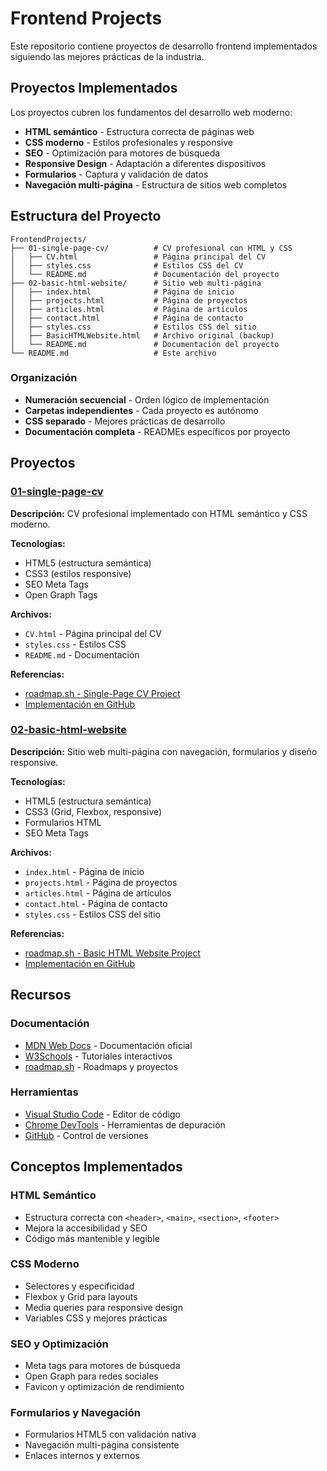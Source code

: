 # Frontend Projects

Este repositorio contiene proyectos de desarrollo frontend implementados siguiendo las mejores prácticas de la industria.

## Proyectos Implementados

Los proyectos cubren los fundamentos del desarrollo web moderno:
- **HTML semántico** - Estructura correcta de páginas web
- **CSS moderno** - Estilos profesionales y responsive
- **SEO** - Optimización para motores de búsqueda
- **Responsive Design** - Adaptación a diferentes dispositivos
- **Formularios** - Captura y validación de datos
- **Navegación multi-página** - Estructura de sitios web completos

## Estructura del Proyecto

```
FrontendProjects/
├── 01-single-page-cv/          # CV profesional con HTML y CSS
│   ├── CV.html                 # Página principal del CV
│   ├── styles.css              # Estilos CSS del CV
│   └── README.md               # Documentación del proyecto
├── 02-basic-html-website/      # Sitio web multi-página
│   ├── index.html              # Página de inicio
│   ├── projects.html           # Página de proyectos
│   ├── articles.html           # Página de artículos
│   ├── contact.html            # Página de contacto
│   ├── styles.css              # Estilos CSS del sitio
│   ├── BasicHTMLWebsite.html   # Archivo original (backup)
│   └── README.md               # Documentación del proyecto
└── README.md                   # Este archivo
```

### Organización

- **Numeración secuencial** - Orden lógico de implementación
- **Carpetas independientes** - Cada proyecto es autónomo
- **CSS separado** - Mejores prácticas de desarrollo
- **Documentación completa** - READMEs específicos por proyecto

## Proyectos

### [01-single-page-cv](./01-single-page-cv/)

**Descripción:** CV profesional implementado con HTML semántico y CSS moderno.

**Tecnologías:**
- HTML5 (estructura semántica)
- CSS3 (estilos responsive)
- SEO Meta Tags
- Open Graph Tags

**Archivos:**
- `CV.html` - Página principal del CV
- `styles.css` - Estilos CSS
- `README.md` - Documentación

**Referencias:**
- [roadmap.sh - Single-Page CV Project](https://roadmap.sh/projects/single-page-cv)
- [Implementación en GitHub](https://github.com/CrNano/FrontendProjects/blob/main/01-single-page-cv/CV.html)

### [02-basic-html-website](./02-basic-html-website/)

**Descripción:** Sitio web multi-página con navegación, formularios y diseño responsive.

**Tecnologías:**
- HTML5 (estructura semántica)
- CSS3 (Grid, Flexbox, responsive)
- Formularios HTML
- SEO Meta Tags

**Archivos:**
- `index.html` - Página de inicio
- `projects.html` - Página de proyectos
- `articles.html` - Página de artículos
- `contact.html` - Página de contacto
- `styles.css` - Estilos CSS del sitio

**Referencias:**
- [roadmap.sh - Basic HTML Website Project](https://roadmap.sh/projects/basic-html-website)
- [Implementación en GitHub](https://github.com/CrNano/FrontendProjects/tree/main/02-basic-html-website)

## Recursos

### Documentación
- [MDN Web Docs](https://developer.mozilla.org/) - Documentación oficial
- [W3Schools](https://www.w3schools.com/) - Tutoriales interactivos
- [roadmap.sh](https://roadmap.sh/) - Roadmaps y proyectos

### Herramientas
- [Visual Studio Code](https://code.visualstudio.com/) - Editor de código
- [Chrome DevTools](https://developers.google.com/web/tools/chrome-devtools) - Herramientas de depuración
- [GitHub](https://github.com/) - Control de versiones

## Conceptos Implementados

### HTML Semántico
- Estructura correcta con `<header>`, `<main>`, `<section>`, `<footer>`
- Mejora la accesibilidad y SEO
- Código más mantenible y legible

### CSS Moderno
- Selectores y especificidad
- Flexbox y Grid para layouts
- Media queries para responsive design
- Variables CSS y mejores prácticas

### SEO y Optimización
- Meta tags para motores de búsqueda
- Open Graph para redes sociales
- Favicon y optimización de rendimiento

### Formularios y Navegación
- Formularios HTML5 con validación nativa
- Navegación multi-página consistente
- Enlaces internos y externos

